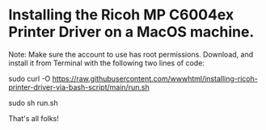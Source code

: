# Installing the Ricoh MP C6004ex Printer Driver on a MacOS machine.

Note: Make sure the account to use has root permissions.
Download, and install it from Terminal with the following two lines of code:

sudo curl -O https://raw.githubusercontent.com/wwwhtml/installing-ricoh-printer-driver-via-bash-script/main/run.sh

sudo sh run.sh


That's all folks!
